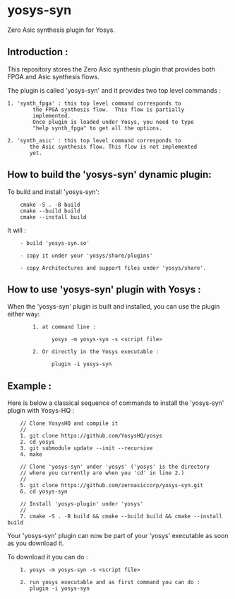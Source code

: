 # yosys-syn
Zero Asic synthesis plugin for Yosys.

Introduction :
------------
This repository stores the Zero Asic synthesis plugin that provides both FPGA and Asic synthesis flows.

The plugin is called 'yosys-syn' and it provides two top level commands : 

	1. 'synth_fpga' : this top level command corresponds to 
            the FPGA synthesis flow.  This flow is partially 
            implemented. 
            Once plugin is loaded under Yosys, you need to type 
            "help synth_fpga" to get all the options.

	2. 'synth_asic' : this top level command corresponds to 
           the Asic synthesis flow. This flow is not implemented 
           yet.

How to build the 'yosys-syn' dynamic plugin:
--------------------------------------------

To build and install 'yosys-syn':

        cmake -S . -B build
        cmake --build build
        cmake --install build


It will : 

        - build 'yosys-syn.so'

        - copy it under your 'yosys/share/plugins'

        - copy Architectures and support files under 'yosys/share'.

How to use 'yosys-syn' plugin with Yosys :
------------------------------------------
When the 'yosys-syn' plugin is built and installed, you can use the plugin either way: 

            1. at command line : 

                  yosys -m yosys-syn -s <script file>

            2. Or directly in the Yosys executable : 

                  plugin -i yosys-syn
               

Example : 
--------

Here is below a classical sequence of commands to install the 'yosys-syn' plugin with Yosys-HQ : 

        // Clone YosysHQ and compile it
        //
        1. git clone https://github.com/YosysHQ/yosys
        2. cd yosys
        3. git submodule update --init --recursive
        4. make

        // Clone 'yosys-syn' under 'yosys' ('yosys' is the directory 
        // where you currently are when you 'cd' in line 2.)
        //
        5. git clone https://github.com/zeroasiccorp/yosys-syn.git
        6. cd yosys-syn
        
        // Install 'yosys-plugin' under 'yosys'
        //
        7. cmake -S . -B build && cmake --build build && cmake --install build

Your 'yosys-syn' plugin can now be part of your 'yosys' executable as soon as you download it.

To download it you can do :
  
        1. yosys -m yosys-syn -s <script file> 

        2. run yosys executable and as first command you can do :
           plugin -i yosys-syn
